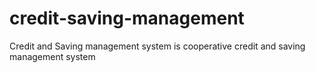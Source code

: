 # credit-saving-management
Credit and Saving management system is cooperative credit and saving management system
